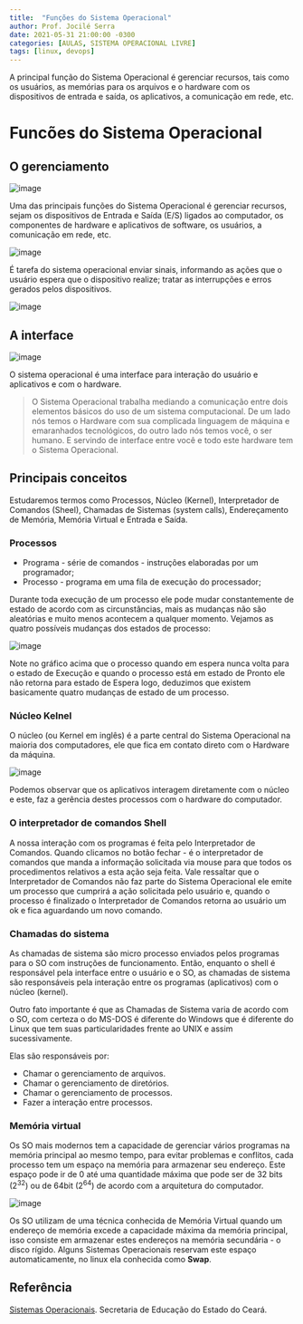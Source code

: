 ```yaml
---
title:  "Funções do Sistema Operacional"
author: Prof. Jocilé Serra
date: 2021-05-31 21:00:00 -0300
categories: [AULAS, SISTEMA OPERACIONAL LIVRE]
tags: [linux, devops]
---
```

A principal função do Sistema Operacional é gerenciar recursos, tais como os usuários, as memórias para os arquivos e o hardware com os dispositivos de entrada e saída, os aplicativos, a comunicação em rede, etc.

# Funcões do Sistema Operacional

## O gerenciamento

![image](https://user-images.githubusercontent.com/45495068/183531771-86061c26-bf4a-4492-acf0-02bd18aee5ae.png)

Uma das principais funções do Sistema Operacional é gerenciar recursos, sejam os dispositivos de Entrada e Saída (E/S) ligados ao computador, os componentes de hardware e aplicativos de software, os usuários, a comunicação em rede, etc.

![image](https://user-images.githubusercontent.com/45495068/183531930-5ce5d8f8-7505-480f-8e48-35b88a205f9b.png)

É tarefa do sistema operacional enviar sinais, informando as ações que o usuário espera que o dispositivo realize; tratar as interrupções e erros gerados pelos dispositivos.

![image](https://user-images.githubusercontent.com/45495068/183532150-1f34cbca-37f5-4bb3-8f99-1d29a6b0f4aa.png)

## A interface

![image](https://user-images.githubusercontent.com/45495068/183532877-5e14240c-9017-4737-b89e-e7163bc9bc1d.png)

O sistema operacional é uma interface para interação do usuário e aplicativos e com o hardware.

> O Sistema Operacional trabalha mediando a comunicação entre dois elementos básicos do uso de um sistema computacional. De um lado nós temos o Hardware com sua complicada linguagem de máquina e emaranhados tecnológicos, do outro lado nós temos você, o ser humano. E servindo de interface entre você e todo este hardware tem o Sistema Operacional.

## Principais conceitos

Estudaremos termos como Processos, Núcleo (Kernel), Interpretador de Comandos (Sheel), Chamadas de Sistemas (system calls), Endereçamento de Memória, Memória Virtual e Entrada e Saída.


### Processos

* Programa - série de comandos - instruções elaboradas por um programador;
* Processo - programa em uma fila de execução do processador;

Durante toda execução de um processo ele pode mudar constantemente de estado de acordo com as circunstâncias, mais as mudanças não são aleatórias e muito menos acontecem a qualquer momento. Vejamos as quatro possíveis mudanças dos estados de processo:

![image](https://user-images.githubusercontent.com/45495068/183533695-76682171-1eee-4d64-903d-cf8c7c961010.png)

Note no gráfico acima que o processo quando em espera nunca volta para o estado de Execução e quando o processo está em estado de Pronto ele não retorna para estado de Espera logo, deduzimos que existem basicamente quatro mudanças de estado de um processo.

### Núcleo Kelnel

O núcleo (ou Kernel em inglês) é a parte central do Sistema Operacional na maioria dos computadores, ele que fica em contato direto com o Hardware da máquina.

![image](https://user-images.githubusercontent.com/45495068/183534041-6f0b2dae-19dc-486b-b1cf-aece511461d1.png)

Podemos observar que os aplicativos interagem diretamente com o núcleo e este, faz a gerência destes processos com o hardware do computador.

### O interpretador de comandos Shell

A nossa interação com os programas é feita pelo Interpretador de Comandos. Quando clicamos no botão fechar - é o interpretador de comandos que manda a informação solicitada via mouse para que todos os procedimentos relativos a esta ação seja feita.
Vale ressaltar que o Interpretador de Comandos não faz parte do Sistema Operacional ele emite um processo que cumprirá a ação solicitada pelo usuário e, quando o processo é finalizado o Interpretador de Comandos retorna ao usuário um ok e fica aguardando um novo comando.

### Chamadas do sistema

As chamadas de sistema são micro processo enviados pelos programas para o SO com instruções de funcionamento. Então, enquanto o shell é responsável pela interface entre o usuário e o SO, as chamadas de sistema são responsáveis pela interação entre os programas (aplicativos) com o núcleo (kernel).

Outro fato importante é que as Chamadas de Sistema varia de acordo com o SO, com certeza o do MS-DOS é diferente do Windows que é diferente do Linux que tem suas particularidades frente ao UNIX e assim sucessivamente.

Elas são responsáveis por:
- Chamar o gerenciamento de arquivos.
- Chamar o gerenciamento de diretórios.
- Chamar o gerenciamento de processos.
- Fazer a interação entre processos.

### Memória virtual

Os SO mais modernos tem a capacidade de gerenciar vários programas na memória principal ao mesmo tempo, para evitar problemas e conflitos, cada processo tem um espaço na memória para armazenar seu endereço. Este espaço pode ir de 0 até uma quantidade máxima que pode ser de 32 bits (2<sup>32</sup>) ou de 64bit (2<sup>64</sup>) de acordo com a arquitetura do computador.

![image](https://user-images.githubusercontent.com/45495068/183538423-c41d4747-e8e7-43a5-9c3b-f292f32f4c18.png)

Os SO utilizam de uma técnica conhecida de Memória Virtual quando um endereço de memória excede a capacidade máxima da memória
principal, isso consiste em armazenar estes endereços na memória secundária - o disco rígido. Alguns Sistemas Operacionais
reservam este espaço automaticamente, no linux ela conhecida como **Swap**.


## Referência

[Sistemas Operacionais](https://educacaoprofissional.seduc.ce.gov.br/images/material_didatico/redes_de_computadores/redes_de_computadores_sistemas_operacionais.pdf). Secretaria de Educação do Estado do Ceará.